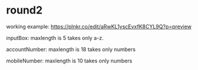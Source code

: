 # round2

working example: https://plnkr.co/edit/aRwKL1yscEvxfK8CYL9Q?p=preview 

inputBox:
maxlength is 5
takes only a-z.

accountNumber:
maxlength is 18
takes only numbers

mobileNumber:
maxlength is 10
takes only numbers

